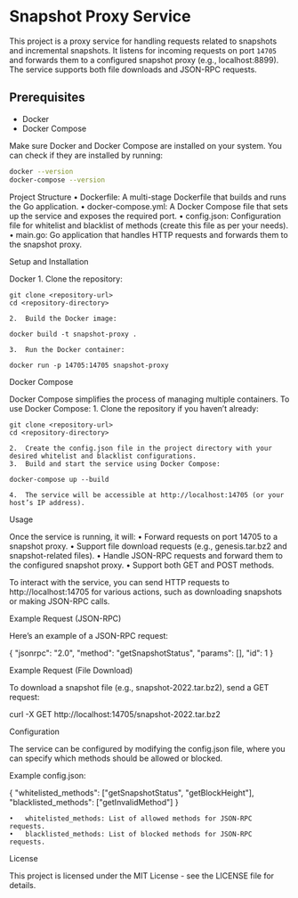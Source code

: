# Snapshot Proxy Service

This project is a proxy service for handling requests related to snapshots and incremental snapshots. It listens for incoming requests on port `14705` and forwards them to a configured snapshot proxy (e.g., localhost:8899). The service supports both file downloads and JSON-RPC requests.


## Prerequisites

- Docker
- Docker Compose

Make sure Docker and Docker Compose are installed on your system. You can check if they are installed by running:

```bash
docker --version
docker-compose --version
```

Project Structure
	•	Dockerfile: A multi-stage Dockerfile that builds and runs the Go application.
	•	docker-compose.yml: A Docker Compose file that sets up the service and exposes the required port.
	•	config.json: Configuration file for whitelist and blacklist of methods (create this file as per your needs).
	•	main.go: Go application that handles HTTP requests and forwards them to the snapshot proxy.

Setup and Installation

Docker
	1.	Clone the repository:
```
git clone <repository-url>
cd <repository-directory>
```

	2.	Build the Docker image:
```
docker build -t snapshot-proxy .
```

	3.	Run the Docker container:
```
docker run -p 14705:14705 snapshot-proxy
```


Docker Compose

Docker Compose simplifies the process of managing multiple containers. To use Docker Compose:
	1.	Clone the repository if you haven’t already:
```
git clone <repository-url>
cd <repository-directory>
```

	2.	Create the config.json file in the project directory with your desired whitelist and blacklist configurations.
	3.	Build and start the service using Docker Compose:
```
docker-compose up --build
```

	4.	The service will be accessible at http://localhost:14705 (or your host’s IP address).

Usage

Once the service is running, it will:
	•	Forward requests on port 14705 to a snapshot proxy.
	•	Support file download requests (e.g., genesis.tar.bz2 and snapshot-related files).
	•	Handle JSON-RPC requests and forward them to the configured snapshot proxy.
	•	Support both GET and POST methods.

To interact with the service, you can send HTTP requests to http://localhost:14705 for various actions, such as downloading snapshots or making JSON-RPC calls.

Example Request (JSON-RPC)

Here’s an example of a JSON-RPC request:

{
  "jsonrpc": "2.0",
  "method": "getSnapshotStatus",
  "params": [],
  "id": 1
}

Example Request (File Download)

To download a snapshot file (e.g., snapshot-2022.tar.bz2), send a GET request:

curl -X GET http://localhost:14705/snapshot-2022.tar.bz2

Configuration

The service can be configured by modifying the config.json file, where you can specify which methods should be allowed or blocked.

Example config.json:

{
  "whitelisted_methods": ["getSnapshotStatus", "getBlockHeight"],
  "blacklisted_methods": ["getInvalidMethod"]
}

	•	whitelisted_methods: List of allowed methods for JSON-RPC requests.
	•	blacklisted_methods: List of blocked methods for JSON-RPC requests.

License

This project is licensed under the MIT License - see the LICENSE file for details.
